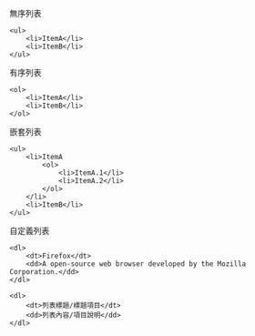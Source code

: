 無序列表
```
<ul>
	<li>ItemA</li>
	<li>ItemB</li>
</ul>
```

有序列表
```
<ol>
	<li>ItemA</li>
	<li>ItemB</li>
</ol>
```

嵌套列表
```
<ul>
	<li>ItemA
		<ol>
			<li>ItemA.1</li>
			<li>ItemA.2</li>
		</ol>
	</li>
	<li>ItemB</li>
</ul>
```

自定義列表
```
<dl>
	<dt>Firefox</dt>
	<dd>A open-source web browser developed by the Mozilla Corporation.</dd>
</dl>
```

```
<dl>
	<dt>列表標題/標題項目</dt>
	<dd>列表內容/項目說明</dd>
</dl>
```